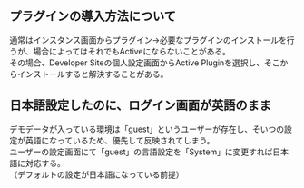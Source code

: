 ## プラグインの導入方法について  
通常はインスタンス画面からプラグイン→必要なプラグインのインストールを行うが、場合によってはそれでもActiveにならないことがある。  
その場合、Developer Siteの個人設定画面からActive Pluginを選択し、そこからインストールすると解決することがある。
 
##  日本語設定したのに、ログイン画面が英語のまま  
デモデータが入っている環境は「guest」というユーザーが存在し、そいつの設定が英語になっているため、優先して反映されてしまう。  
ユーザーの設定画面にて「guest」の言語設定を「System」に変更すれば日本語に対応する。  
（デフォルトの設定が日本語になっている前提）

